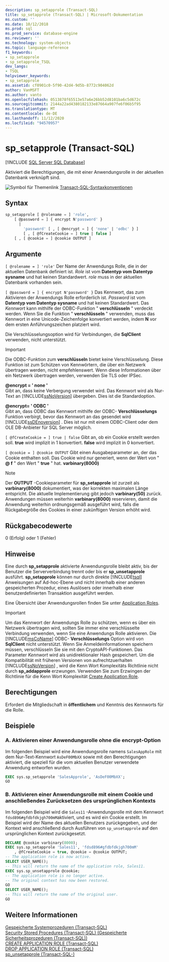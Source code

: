 ```yaml
---
description: sp_setapprole (Transact-SQL)
title: sp_setapprole (Transact-SQL) | Microsoft-Dokumentation
ms.custom: ''
ms.date: 10/12/2018
ms.prod: sql
ms.prod_service: database-engine
ms.reviewer: ''
ms.technology: system-objects
ms.topic: language-reference
f1_keywords:
- sp_setapprole
- sp_setapprole_TSQL
dev_langs:
- TSQL
helpviewer_keywords:
- sp_setapprole
ms.assetid: cf0901c0-5f90-42d4-9d5b-8772c904062d
author: VanMSFT
ms.author: vanto
ms.openlocfilehash: 0513878f65513e57a6e26bb52d8101ba6c5d672c
ms.sourcegitcommit: 2144a22ad4380182133e87664a907fe6f06b5f95
ms.translationtype: MT
ms.contentlocale: de-DE
ms.lasthandoff: 11/12/2020
ms.locfileid: "94570957"
---
```

# <a name="sp_setapprole-transact-sql"></a>sp_setapprole (Transact-SQL)

[!INCLUDE [SQL Server SQL Database](../../includes/applies-to-version/sql-asdb.md)]

  Aktiviert die Berechtigungen, die mit einer Anwendungsrolle in der aktuellen Datenbank verknüpft sind.  
  
 ![Symbol für Themenlink](../../database-engine/configure-windows/media/topic-link.gif "Symbol für Themenlink") [Transact-SQL-Syntaxkonventionen](../../t-sql/language-elements/transact-sql-syntax-conventions-transact-sql.md)  
  
## <a name="syntax"></a>Syntax  

```sql
sp_setapprole [ @rolename = ] 'role',  
    [ @password = ] { encrypt N'password' }
      |  
        'password' [ , [ @encrypt = ] { 'none' | 'odbc' } ]  
        [ , [ @fCreateCookie = ] true | false ]  
    [ , [ @cookie = ] @cookie OUTPUT ]  
```

## <a name="arguments"></a>Argumente

`[ @rolename = ] 'role'` Der Name der Anwendungs Rolle, die in der aktuellen Datenbank definiert ist. *Role* ist vom **Datentyp vom Datentyp sysname** und hat keinen Standardwert. *role* muss in der aktuellen Datenbank vorhanden sein.  
  
`[ @password = ] { encrypt N'password' }` Das Kennwort, das zum Aktivieren der Anwendungs Rolle erforderlich ist. *Password* ist vom **Datentyp vom Datentyp sysname** und hat keinen Standardwert. Das *Kennwort* kann mithilfe der ODBC-Funktion " **verschlüsseln** " verdeckt werden. Wenn Sie die Funktion " **verschlüsseln** " verwenden, muss das Kennwort in eine Unicode-Zeichenfolge konvertiert werden, indem **N** vor dem ersten Anführungszeichen platziert wird.  
  
 Die Verschlüsselungsoption wird für Verbindungen, die **SqlClient** verwenden, nicht unterstützt.  
  
> [!IMPORTANT]  
> Die ODBC-Funktion zum **verschlüsseln** bietet keine Verschlüsselung. Diese Funktion ist zum Schützen von Kennwörtern, die über ein Netzwerk übertragen werden, nicht empfehlenswert. Wenn diese Informationen über ein Netzwerk übertragen werden, verwenden Sie TLS oder IPSec.
  
 **@encrypt = ' none '**  
 Gibt an, dass keine Verbergung verwendet wird. Das Kennwort wird als Nur-Text an [!INCLUDE[ssNoVersion](../../includes/ssnoversion-md.md)] übergeben. Dies ist die Standardoption.  
  
 **@encrypt= ' ODBC '**  
 Gibt an, dass ODBC das Kennwort mithilfe der ODBC- **Verschlüsselungs** Funktion verbirgt, bevor das Kennwort an das gesendet wird [!INCLUDE[ssDEnoversion](../../includes/ssdenoversion-md.md)] . Dies ist nur mit einem ODBC-Client oder dem OLE DB-Anbieter für SQL Server möglich.  
  
`[ @fCreateCookie = ] true | false` Gibt an, ob ein Cookie erstellt werden soll. **true** wird implizit in 1 konvertiert. **false** wird implizit in 0 konvertiert.  
  
`[ @cookie = ] @cookie OUTPUT` Gibt einen Ausgabeparameter an, der das Cookie enthalten soll. Das Cookie wird nur generiert, wenn der Wert von " **\@ f** " den Wert " **true** " hat. **varbinary(8000)**  
  
> [!NOTE]  
> Der **OUTPUT** -Cookieparameter für **sp_setapprole** ist zurzeit als **varbinary(8000)** dokumentiert, was der korrekten maximalen Länge entspricht. Die aktuelle Implementierung gibt jedoch **varbinary(50)** zurück. Anwendungen müssen weiterhin **varbinary(8000)** reservieren, damit die Anwendung weiterhin ordnungsgemäß ausgeführt wird, falls die Rückgabegröße des Cookies in einer zukünftigen Version erhöht wird.
  
## <a name="return-code-values"></a>Rückgabecodewerte

 0 (Erfolg) oder 1 (Fehler)  
  
## <a name="remarks"></a>Hinweise

 Eine durch **sp_setapprole** aktivierte Anwendungsrolle bleibt aktiv, bis der Benutzer die Serververbindung trennt oder bis er **sp_unsetapprole** ausführt. **sp_setapprole** können nur durch direkte [!INCLUDE[tsql](../../includes/tsql-md.md)] Anweisungen auf Ad-hoc-Ebene und nicht innerhalb einer anderen gespeicherten Prozedur, eines Auslösers oder innerhalb einer benutzerdefinierten Transaktion ausgeführt werden.  
  
 Eine Übersicht über Anwendungsrollen finden Sie unter [Application Roles](../../relational-databases/security/authentication-access/application-roles.md).  
  
> [!IMPORTANT]  
> Um das Kennwort der Anwendungs Rolle zu schützen, wenn es über ein Netzwerk übertragen wird, sollten Sie immer eine verschlüsselte Verbindung verwenden, wenn Sie eine Anwendungs Rolle aktivieren.
> Die [!INCLUDE[msCoName](../../includes/msconame-md.md)] ODBC- **Verschlüsselungs** Option wird von **SqlClient** nicht unterstützt. Wenn Sie Anmeldeinformationen speichern müssen, verschlüsseln Sie sie mit den CryptoAPI-Funktionen. Das Parameter *Kennwort* wird als unidirektionaler Hash gespeichert. Um die Kompatibilität mit früheren Versionen von aufrechtzuerhalten [!INCLUDE[ssNoVersion](../../includes/ssnoversion-md.md)] , wird die Kenn Wort Komplexitäts Richtlinie nicht durch **sp_addapprole** erzwungen. Verwenden Sie zum Erzwingen der Richtlinie für die Kenn Wort Komplexität [Create Application Role](../../t-sql/statements/create-application-role-transact-sql.md).  
  
## <a name="permissions"></a>Berechtigungen

Erfordert die Mitgliedschaft in **öffentlichem** und Kenntnis des Kennworts für die Rolle.  
  
## <a name="examples"></a>Beispiele  
  
### <a name="a-activating-an-application-role-without-the-encrypt-option"></a>A. Aktivieren einer Anwendungsrolle ohne die encrypt-Option

 Im folgenden Beispiel wird eine Anwendungsrolle namens `SalesAppRole` mit dem Nur-Text-Kennwort `AsDeF00MbXX` sowie mit den Berechtigungen aktiviert, die speziell für die vom aktuellen Benutzer verwendete Anwendung entworfen wurden.

```sql
EXEC sys.sp_setapprole 'SalesApprole', 'AsDeF00MbXX';  
GO
```

### <a name="b-activating-an-application-role-with-a-cookie-and-then-reverting-to-the-original-context"></a>B. Aktivieren einer Anwendungsrolle mit einem Cookie und anschließendes Zurücksetzen des ursprünglichen Kontexts

 Im folgenden Beispiel wird die `Sales11` -Anwendungsrolle mit dem Kennwort `fdsd896#gfdbfdkjgh700mM`aktiviert, und es wird ein Cookie erstellt. Im Beispiel wird der Name des aktuellen Benutzers zurückgegeben, und der Kontext wird anschließend durch Ausführen von `sp_unsetapprole` auf den ursprünglichen Kontext zurückgesetzt.  

```sql
DECLARE @cookie varbinary(8000);  
EXEC sys.sp_setapprole 'Sales11', 'fdsd896#gfdbfdkjgh700mM'  
    , @fCreateCookie = true, @cookie = @cookie OUTPUT;  
-- The application role is now active.  
SELECT USER_NAME();  
-- This will return the name of the application role, Sales11.  
EXEC sys.sp_unsetapprole @cookie;  
-- The application role is no longer active.  
-- The original context has now been restored.  
GO  
SELECT USER_NAME();  
-- This will return the name of the original user.
GO
```

## <a name="see-also"></a>Weitere Informationen

 [Gespeicherte Systemprozeduren &#40;Transact-SQL&#41;](../../relational-databases/system-stored-procedures/system-stored-procedures-transact-sql.md)   
 [Security Stored Procedures &#40;Transact-SQL&#41; (Gespeicherte Sicherheitsprozeduren (Transact-SQL))](../../relational-databases/system-stored-procedures/security-stored-procedures-transact-sql.md)   
 [CREATE APPLICATION ROLE &#40;Transact-SQL&#41;](../../t-sql/statements/create-application-role-transact-sql.md)   
 [DROP APPLICATION ROLE &#40;Transact-SQL&#41;](../../t-sql/statements/drop-application-role-transact-sql.md)   
 [sp_unsetapprole &#40;Transact-SQL-&#41;](../../relational-databases/system-stored-procedures/sp-unsetapprole-transact-sql.md)

